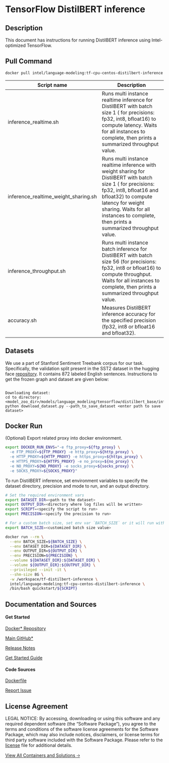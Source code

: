 # TensorFlow DistilBERT inference

## Description
This document has instructions for running DistilBERT inference using
Intel-optimized TensorFlow.

## Pull Command
```
docker pull intel/language-modeling:tf-cpu-centos-distilbert-inference
```

<table>
   <thead>
      <tr>
         <th>Script name</th>
         <th>Description</th>
      </tr>
   </thead>
   <tbody>
      <tr>
         <td>inference_realtime.sh</td>
         <td>Runs multi instance realtime inference for DistilBERT with batch size 1 ( for precisions: fp32, int8, bfloat16) to compute latency. Waits for all instances to complete, then prints a summarized throughput value.</td>
      </tr>
      <tr>
        <td>inference_realtime_weight_sharing.sh</td>
        <td>Runs multi instance realtime inference with weight sharing for DistilBERT with batch size 1 ( for precisions: fp32, int8, bfloat16 and bfloat32) to compute latency for weight sharing. Waits for all instances to complete, then prints a summarized throughput value.</td>
      </tr>
      <tr>
         <td>inference_throughput.sh</td>
         <td>Runs multi instance batch inference for DistilBERT with batch size 56 (for precisions: fp32, int8 or bfloat16) to compute throughput. Waits for all instances to complete, then prints a summarized throughput value.</td>
      </tr>
      <tr>
         <td>accuracy.sh</td>
         <td>Measures DistilBERT inference accuracy for the specified precision (fp32, int8 or bfloat16 and bfloat32).</td>
      </tr>
   </tbody>
</table>

## Datasets
We use a part of Stanford Sentiment Treebank corpus for our task. Specifically, the validation split present in the SST2 dataset in the hugging face [repository](https://huggingface.co/datasets/sst2). It contains 872 labeled English sentences. Instructions to get the frozen graph and dataset are given below:

```

Downloading dataset:
cd to directory:  <model_zoo_dir>/models/language_modeling/tensorflow/distilbert_base/inference/
python download_dataset.py --path_to_save_dataset <enter path to save dataset>

```

## Docker Run
(Optional) Export related proxy into docker environment.
```bash
export DOCKER_RUN_ENVS="-e ftp_proxy=${ftp_proxy} \
  -e FTP_PROXY=${FTP_PROXY} -e http_proxy=${http_proxy} \
  -e HTTP_PROXY=${HTTP_PROXY} -e https_proxy=${https_proxy} \
  -e HTTPS_PROXY=${HTTPS_PROXY} -e no_proxy=${no_proxy} \
  -e NO_PROXY=${NO_PROXY} -e socks_proxy=${socks_proxy} \
  -e SOCKS_PROXY=${SOCKS_PROXY}"
```

To run DistilBERT inference, set environment variables to specify the dataset directory, precision and mode to run, and an output directory. 
```bash
# Set the required environment vars
export DATASET_DIR=<path to the dataset>
export OUTPUT_DIR=<directory where log files will be written>
export SCRIPT=<specify the script to run>
export PRECISION=<specify the precision to run>

# For a custom batch size, set env var `BATCH_SIZE` or it will run with a default value.
export BATCH_SIZE=<customized batch size value>

docker run --rm \
  --env BATCH_SIZE=${BATCH_SIZE} \
  --env DATASET_DIR=${DATASET_DIR} \
  --env OUTPUT_DIR=${OUTPUT_DIR} \
  --env PRECISION=${PRECISION} \
  --volume ${DATASET_DIR}:${DATASET_DIR} \
  --volume ${OUTPUT_DIR}:${OUTPUT_DIR} \
  --privileged --init -it \
  --shm-size 8G \
  -w /workspace/tf-distilbert-inference \
  intel/language-modeling:tf-cpu-centos-distilbert-inference \
  /bin/bash quickstart/${SCRIPT}
```

## Documentation and Sources
#### Get Started​
[Docker* Repository](https://hub.docker.com/r/intel/language-modeling)

[Main GitHub*](https://github.com/IntelAI/models)

[Release Notes](https://github.com/IntelAI/models/releases)

[Get Started Guide](https://github.com/IntelAI/models/blob/master/quickstart/language_modeling/tensorflow/distilbert_base/inference/cpu/README_DEV_CAT.md)

#### Code Sources
[Dockerfile](https://github.com/IntelAI/models/tree/master/dockerfiles/tensorflow)

[Report Issue](https://community.intel.com/t5/Intel-Optimized-AI-Frameworks/bd-p/optimized-ai-frameworks)

## License Agreement
LEGAL NOTICE: By accessing, downloading or using this software and any required dependent software (the “Software Package”), you agree to the terms and conditions of the software license agreements for the Software Package, which may also include notices, disclaimers, or license terms for third party software included with the Software Package. Please refer to the [license](https://github.com/IntelAI/models/tree/master/third_party) file for additional details.

[View All Containers and Solutions 🡢](https://www.intel.com/content/www/us/en/developer/tools/software-catalog/containers.html?s=Newest)
